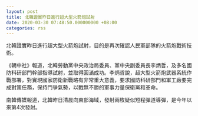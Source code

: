 ```yaml
---
layout: post
title: 北韓證實昨日進行超大型火箭炮試射
date: 2020-03-30 07:48:50.000000000 +08:00
categories: rss
---
```


北韓證實昨日進行超大型火箭炮試射，目的是再次確認人民軍部隊的火箭炮戰術技術。

《朝中社》報道，北韓勞動黨中央政治局委員、黨中央副委員長李炳哲，及多名國防科研部門幹部指導試射，並取得圓滿成功。李炳哲說，超大型火箭炮武器系統作戰部署，對實現國家防衛新戰略有非常重大意義，要求國防科研部門和軍工廠要完成對策任務，保持鬥爭氣勢，以戰無不勝的軍事力量保衛黨和革命。

南韓傳媒報道，北韓昨日清晨向東部海域，發射兩枚疑似短程彈道導彈，是今年以來第4次發射。
